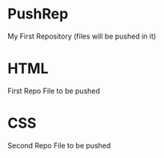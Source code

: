 # PushRep
My First Repository (files will be pushed in it)

# HTML 
First Repo File to be pushed

# CSS
Second Repo File to be pushed
